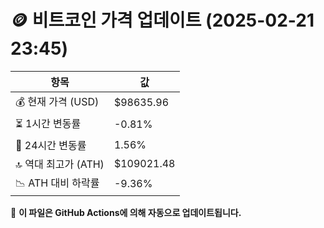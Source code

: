 # 🪙 비트코인 가격 업데이트 (2025-02-21 23:45)

| 항목                | 값 |
|--------------------|----------------|
| 💰 현재 가격 (USD) | $98635.96 |
| ⏳ 1시간 변동률    | -0.81% |
| 📆 24시간 변동률   | 1.56% |
| 🔝 역대 최고가 (ATH) | $109021.48 |
| 📉 ATH 대비 하락률 | -9.36% |

🔄 **이 파일은 GitHub Actions에 의해 자동으로 업데이트됩니다.**
